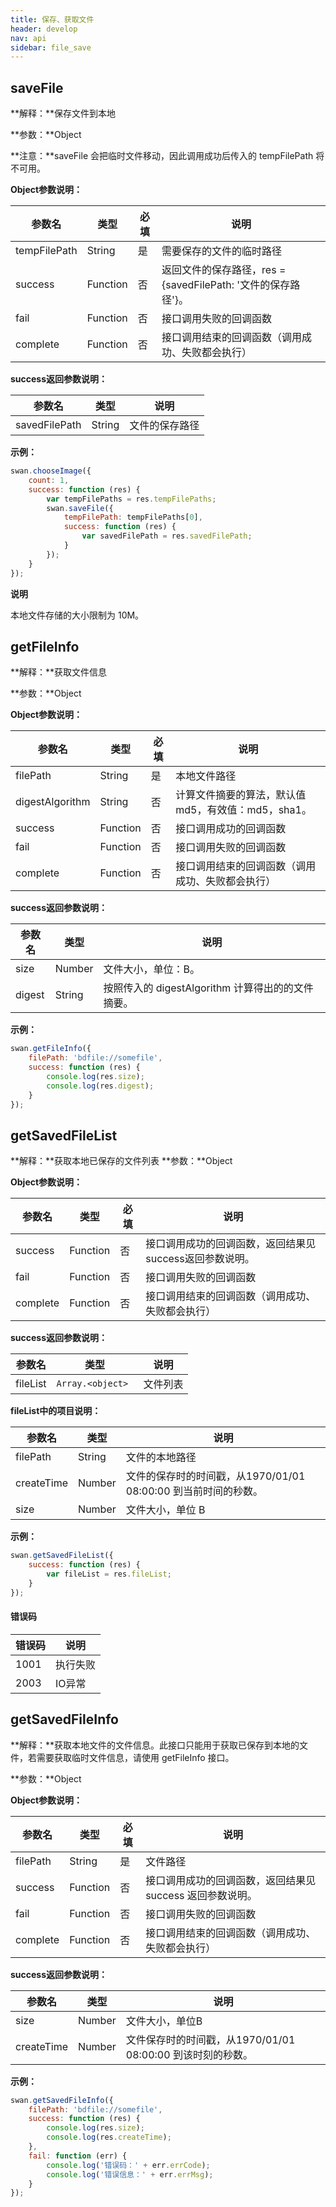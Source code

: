 ```yaml
---
title: 保存、获取文件
header: develop
nav: api
sidebar: file_save
---
```


saveFile
-----

**解释：**保存文件到本地

**参数：**Object

**注意：**saveFile 会把临时文件移动，因此调用成功后传入的 tempFilePath 将不可用。

**Object参数说明：**

|参数名 |类型  |必填  |说明|
|---- | ---- | ---- |---- |
|tempFilePath |String  |  是  | 需要保存的文件的临时路径|
|success   |Function  |  否  | 返回文件的保存路径，res = {savedFilePath: '文件的保存路径'}。|
|fail  |Function  |  否 |  接口调用失败的回调函数|
|complete   | Function   | 否 |  接口调用结束的回调函数（调用成功、失败都会执行）|

**success返回参数说明：**

|参数名 |类型 | 说明|
|---- | ---- | ---- |
|savedFilePath  |String | 文件的保存路径|

**示例：**
<!-- <a href="swanide://fragment/205171636947a60ced2f0cdde6c7b8a31540396285" title="在开发者工具中预览效果" target="_blank">在开发者工具中预览效果</a> -->
```js
swan.chooseImage({
    count: 1,
    success: function (res) {
        var tempFilePaths = res.tempFilePaths;
        swan.saveFile({
            tempFilePath: tempFilePaths[0],
            success: function (res) {
                var savedFilePath = res.savedFilePath;
            }
        });
    }
});
```

**说明**

本地文件存储的大小限制为 10M。
<!-- 
#### 错误码

**Andriod**

|错误码|说明|
|--|--|
|201 |解析失败，请检查调起协议是否合法|
|1001|执行失败|
|2000|文件路径无效|
|2001|文件不存在|
|2002|文件过大|
|2003|IO异常|

**iOS**

|错误码|说明|
|--|--|
|202|解析失败，请检查参数是否正确。|
|2001|指定文件不存在|
|2002|文件大小超过限制|
|2003|IO异常| -->

getFileInfo
-----

**解释：**获取文件信息

**参数：**Object

**Object参数说明：**

|参数名 |类型  |必填  |说明|
|---- | ---- | ---- |---- |
|filePath  |String  |  是  | 本地文件路径 |
|digestAlgorithm  |String	| 否  |计算文件摘要的算法，默认值 md5，有效值：md5，sha1。|
|success   |Function  |  否  | 接口调用成功的回调函数 |
|fail  |Function  |  否 |  接口调用失败的回调函数|
|complete   | Function   | 否 |  接口调用结束的回调函数（调用成功、失败都会执行）|

**success返回参数说明：**

|参数名 |类型 | 说明|
|---- | ---- | ---- |
|size  | Number | 文件大小，单位：B。|
|digest  | String | 按照传入的 digestAlgorithm 计算得出的的文件摘要。|

**示例：**

```js
swan.getFileInfo({
    filePath: 'bdfile://somefile',
    success: function (res) {
        console.log(res.size);
        console.log(res.digest);
    }
});
```

<!-- #### 错误码

**Andriod**

|错误码|说明|
|--|--|
|202|解析失败，请检查参数是否正确。|
|1001|执行失败|
|2001|文件不存在|
|2003|IO异常|

**iOS**

|错误码|说明|
|--|--|
|202|解析失败，请检查参数是否正确。|
|2001|指定文件不存在| -->



getSavedFileList
-----

**解释：**获取本地已保存的文件列表
**参数：**Object

**Object参数说明：**

|参数名 |类型  |必填  |说明|
|---- | ---- | ---- |---- |
|success   |Function  |  否  | 接口调用成功的回调函数，返回结果见success返回参数说明。|
|fail  |Function  |  否 |  接口调用失败的回调函数|
|complete   | Function   | 否 |  接口调用结束的回调函数（调用成功、失败都会执行）|

**success返回参数说明：**

|参数名 |类型 | 说明|
|---- | ---- | ---- |
|fileList  |` Array.<object>  `| 文件列表|

**fileList中的项目说明：**

|参数名 |类型 | 说明|
|---- | ---- | ---- |
|filePath  |String | 文件的本地路径|
|createTime  |Number | 文件的保存时的时间戳，从1970/01/01 08:00:00 到当前时间的秒数。|
|size  |Number | 文件大小，单位 B|

**示例：**

```js
swan.getSavedFileList({
    success: function (res) {
        var fileList = res.fileList;
    }
});
```
#### 错误码


|错误码|说明|
|--|--|
|1001|执行失败 |
|2003|IO异常|



getSavedFileInfo
-----

**解释：**获取本地文件的文件信息。此接口只能用于获取已保存到本地的文件，若需要获取临时文件信息，请使用 getFileInfo 接口。

**参数：**Object

**Object参数说明：**

|参数名 |类型  |必填  |说明|
|---- | ---- | ---- |---- |
|filePath   |String  |  是  | 文件路径|
|success   |Function  |  否  | 接口调用成功的回调函数，返回结果见 success 返回参数说明。|
|fail  |Function  |  否 |  接口调用失败的回调函数|
|complete   | Function | 否 |  接口调用结束的回调函数（调用成功、失败都会执行）|

**success返回参数说明：**

|参数名 |类型 | 说明|
|---- | ---- | ---- |
|size  |Number | 文件大小，单位B|
|createTime  |Number | 文件保存时的时间戳，从1970/01/01 08:00:00 到该时刻的秒数。|

**示例：**

```js
swan.getSavedFileInfo({
    filePath: 'bdfile://somefile',
    success: function (res) {
        console.log(res.size);
        console.log(res.createTime);
    },
    fail: function (err) {
        console.log('错误码：' + err.errCode);
        console.log('错误信息：' + err.errMsg);
    }
});
```
<!-- #### 错误码

**Andriod**

|错误码|说明|
|--|--|
|202|解析失败，请检查参数是否正确。|
|1001|执行失败|
|2001|文件不存在|
|2003|IO异常|

**iOS**

|错误码|说明|
|--|--|
|202|解析失败，请检查参数是否正确。|
|2001|指定文件不存在| -->

